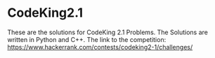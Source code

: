 # CodeKing2.1
These are the solutions for CodeKing 2.1 Problems. The Solutions are written in Python and C++.
The link to the competition:
              https://www.hackerrank.com/contests/codeking2-1/challenges/
